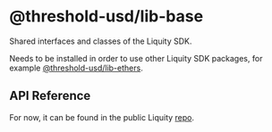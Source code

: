 # @threshold-usd/lib-base

Shared interfaces and classes of the Liquity SDK.

Needs to be installed in order to use other Liquity SDK packages, for example [@threshold-usd/lib-ethers](https://www.npmjs.com/package/@threshold-usd/lib-ethers).

## API Reference

For now, it can be found in the public Liquity [repo](https://github.com/liquity/liquity/blob/master/docs/sdk/lib-base.md).

